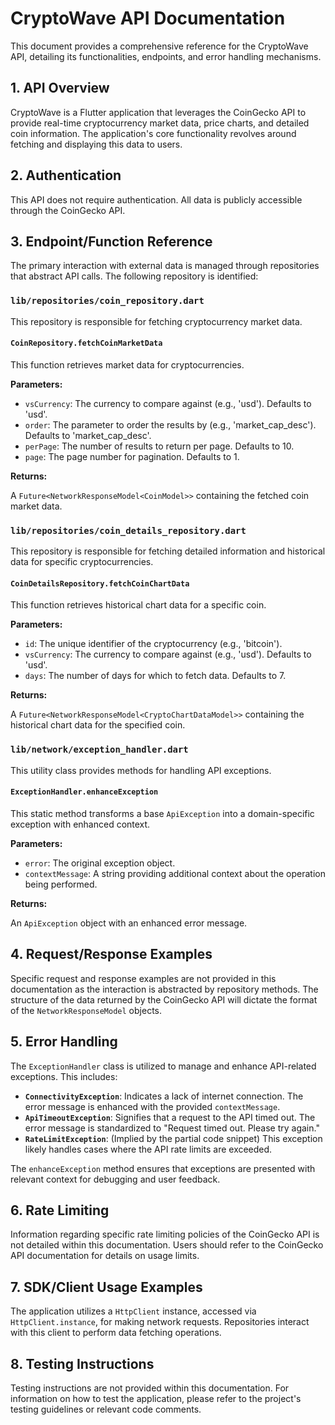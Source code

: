 # CryptoWave API Documentation

This document provides a comprehensive reference for the CryptoWave API, detailing its functionalities, endpoints, and error handling mechanisms.

## 1. API Overview

CryptoWave is a Flutter application that leverages the CoinGecko API to provide real-time cryptocurrency market data, price charts, and detailed coin information. The application's core functionality revolves around fetching and displaying this data to users.

## 2. Authentication

This API does not require authentication. All data is publicly accessible through the CoinGecko API.

## 3. Endpoint/Function Reference

The primary interaction with external data is managed through repositories that abstract API calls. The following repository is identified:

### `lib/repositories/coin_repository.dart`

This repository is responsible for fetching cryptocurrency market data.

#### `CoinRepository.fetchCoinMarketData`

This function retrieves market data for cryptocurrencies.

**Parameters:**

*   `vsCurrency`: The currency to compare against (e.g., 'usd'). Defaults to 'usd'.
*   `order`: The parameter to order the results by (e.g., 'market_cap_desc'). Defaults to 'market_cap_desc'.
*   `perPage`: The number of results to return per page. Defaults to 10.
*   `page`: The page number for pagination. Defaults to 1.

**Returns:**

A `Future<NetworkResponseModel<CoinModel>>` containing the fetched coin market data.

### `lib/repositories/coin_details_repository.dart`

This repository is responsible for fetching detailed information and historical data for specific cryptocurrencies.

#### `CoinDetailsRepository.fetchCoinChartData`

This function retrieves historical chart data for a specific coin.

**Parameters:**

*   `id`: The unique identifier of the cryptocurrency (e.g., 'bitcoin').
*   `vsCurrency`: The currency to compare against (e.g., 'usd'). Defaults to 'usd'.
*   `days`: The number of days for which to fetch data. Defaults to 7.

**Returns:**

A `Future<NetworkResponseModel<CryptoChartDataModel>>` containing the historical chart data for the specified coin.

### `lib/network/exception_handler.dart`

This utility class provides methods for handling API exceptions.

#### `ExceptionHandler.enhanceException`

This static method transforms a base `ApiException` into a domain-specific exception with enhanced context.

**Parameters:**

*   `error`: The original exception object.
*   `contextMessage`: A string providing additional context about the operation being performed.

**Returns:**

An `ApiException` object with an enhanced error message.

## 4. Request/Response Examples

Specific request and response examples are not provided in this documentation as the interaction is abstracted by repository methods. The structure of the data returned by the CoinGecko API will dictate the format of the `NetworkResponseModel` objects.

## 5. Error Handling

The `ExceptionHandler` class is utilized to manage and enhance API-related exceptions. This includes:

*   **`ConnectivityException`**: Indicates a lack of internet connection. The error message is enhanced with the provided `contextMessage`.
*   **`ApiTimeoutException`**: Signifies that a request to the API timed out. The error message is standardized to "Request timed out. Please try again."
*   **`RateLimitException`**: (Implied by the partial code snippet) This exception likely handles cases where the API rate limits are exceeded.

The `enhanceException` method ensures that exceptions are presented with relevant context for debugging and user feedback.

## 6. Rate Limiting

Information regarding specific rate limiting policies of the CoinGecko API is not detailed within this documentation. Users should refer to the CoinGecko API documentation for details on usage limits.

## 7. SDK/Client Usage Examples

The application utilizes a `HttpClient` instance, accessed via `HttpClient.instance`, for making network requests. Repositories interact with this client to perform data fetching operations.

## 8. Testing Instructions

Testing instructions are not provided within this documentation. For information on how to test the application, please refer to the project's testing guidelines or relevant code comments.